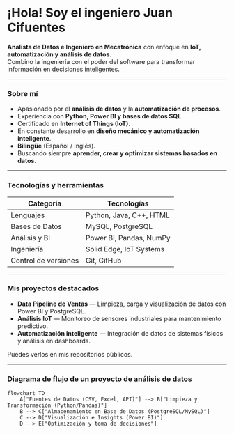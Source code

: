 # ¡Hola! Soy el ingeniero Juan Cifuentes  

 **Analista de Datos e Ingeniero en Mecatrónica** con enfoque en **IoT, automatización y análisis de datos**.  
Combino la ingeniería con el poder del software para transformar información en decisiones inteligentes.  

---

### Sobre mí  
- Apasionado por el **análisis de datos** y la **automatización de procesos**.  
- Experiencia con **Python, Power BI y bases de datos SQL**.  
- Certificado en **Internet of Things (IoT)**.  
- En constante desarrollo en **diseño mecánico y automatización inteligente**.  
- **Bilingüe** (Español / Inglés).  
- Buscando siempre **aprender, crear y optimizar sistemas basados en datos**.

---

### Tecnologías y herramientas
| Categoría | Tecnologías |
|------------|--------------|
|  Lenguajes | Python, Java, C++, HTML |
|  Bases de Datos | MySQL, PostgreSQL |
|  Análisis y BI | Power BI, Pandas, NumPy |
|  Ingeniería | Solid Edge, IoT Systems |
|  Control de versiones | Git, GitHub |

---

###  Mis proyectos destacados
-  **Data Pipeline de Ventas** — Limpieza, carga y visualización de datos con Power BI y PostgreSQL.  
-  **Análisis IoT** — Monitoreo de sensores industriales para mantenimiento predictivo.  
-  **Automatización inteligente** — Integración de datos de sistemas físicos y análisis en dashboards.  

 Puedes verlos en mis repositorios públicos.

---

###  Diagrama de flujo de un proyecto de análisis de datos

```mermaid
flowchart TD
    A["Fuentes de Datos (CSV, Excel, API)"] --> B["Limpieza y Transformación (Python/Pandas)"]
    B --> C["Almacenamiento en Base de Datos (PostgreSQL/MySQL)"]
    C --> D["Visualización e Insights (Power BI)"]
    D --> E["Optimización y toma de decisiones"]

